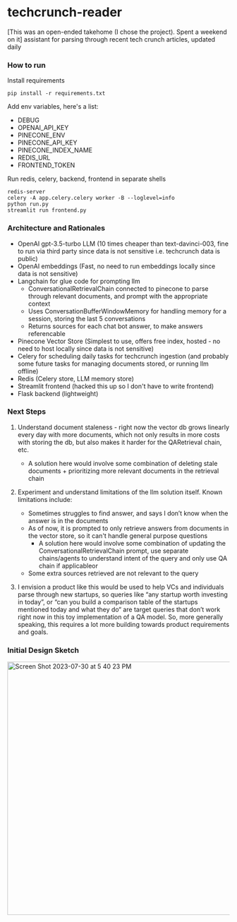 # techcrunch-reader 

[This was an open-ended takehome (I chose the project). Spent a weekend on it] assistant for parsing through recent tech crunch articles, updated daily

### How to run

Install requirements

```
pip install -r requirements.txt
```

Add env variables, here's a list:

- DEBUG
- OPENAI_API_KEY
- PINECONE_ENV
- PINECONE_API_KEY
- PINECONE_INDEX_NAME
- REDIS_URL
- FRONTEND_TOKEN

Run redis, celery, backend, frontend in separate shells

```
redis-server
celery -A app.celery.celery worker -B --loglevel=info
python run.py
streamlit run frontend.py
```

### Architecture and Rationales

- OpenAI gpt-3.5-turbo LLM (10 times cheaper than text-davinci-003, fine to run via third party since data is not sensitive i.e. techcrunch data is public)
- OpenAI embeddings (Fast, no need to run embeddings locally since data is not sensitive)
- Langchain for glue code for prompting llm
  - ConversationalRetrievalChain connected to pinecone to parse through relevant documents, and prompt with the appropriate context
  - Uses ConversationBufferWindowMemory for handling memory for a session, storing the last 5 conversations
  - Returns sources for each chat bot answer, to make answers referencable
- Pinecone Vector Store (Simplest to use, offers free index, hosted - no need to host locally since data is not sensitive)
- Celery for scheduling daily tasks for techcrunch ingestion (and probably some future tasks for managing documents stored, or running llm offline)
- Redis (Celery store, LLM memory store)
- Streamlit frontend (hacked this up so I don't have to write frontend)
- Flask backend (lightweight)

### Next Steps

1. Understand document staleness - right now the vector db grows linearly every day with more documents, which not only results in more costs with storing the db, but also makes it harder for the QARetrieval chain, etc.

   - A solution here would involve some combination of deleting stale documents + prioritizing more relevant documents in the retrieval chain

2. Experiment and understand limitations of the llm solution itself. Known limitations include:

   - Sometimes struggles to find answer, and says I don’t know when the answer is in the documents
   - As of now, it is prompted to only retrieve answers from documents in the vector store, so it can't handle general purpose questions
     - A solution here would involve some combination of updating the ConversationalRetrievalChain prompt, use separate chains/agents to understand intent of the query and only use QA chain if applicableor
   - Some extra sources retrieved are not relevant to the query

3. I envision a product like this would be used to help VCs and individuals parse through new startups, so queries like “any startup worth investing in today”, or “can you build a comparison table of the startups mentioned today and what they do“ are target queries that don’t work right now in this toy implementation of a QA model. So, more generally speaking, this requires a lot more building towards product requirements and goals.

### Initial Design Sketch

<img width="574" alt="Screen Shot 2023-07-30 at 5 40 23 PM" src="https://github.com/tareshsethi/techcrunch-reader/assets/36555549/cbb02a15-e296-4172-802a-51b1505f17a6">
